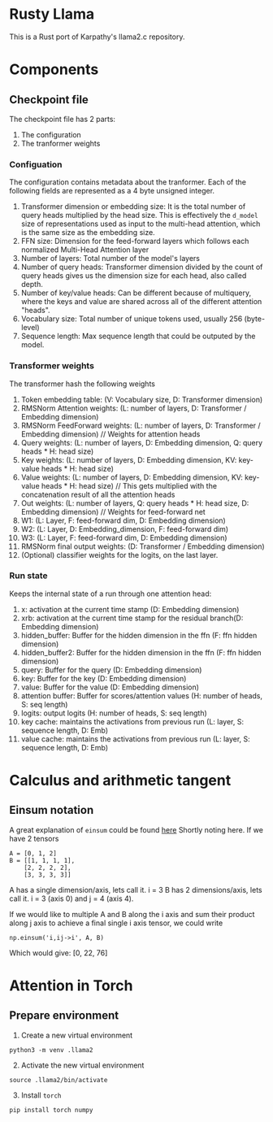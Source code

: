 # Rusty Llama
This is a Rust port of Karpathy's llama2.c repository.

# Components

## Checkpoint file
The checkpoint file has 2 parts:
1. The configuration
2. The tranformer weights

### Configuation
The configuration contains metadata about the tranformer. Each of the following fields are
represented as a 4 byte unsigned integer.
1. Transformer dimension or embedding size: It is the total number of query heads multiplied by the
head size. This is effectively the `d_model` size of representations used as input to the multi-head
attention, which is the same size as the embedding size.
2. FFN size: Dimension for the feed-forward layers which follows each normalized
Multi-Head Attention layer
3. Number of layers: Total number of the model's layers
4. Number of query heads: Transformer dimension divided by the count of query heads gives us the
dimension size for each head, also called depth.
5. Number of key/value heads: Can be different because of multiquery, where the keys and value are
shared across all of the different attention "heads".
6. Vocabulary size: Total number of unique tokens used, usually 256 (byte-level)
7. Sequence length: Max sequence length that could be outputed by the model.

### Transformer weights
The transformer hash the following weights
1. Token embedding table: (V: Vocabulary size, D: Transformer dimension)
2. RMSNorm Attention weights: (L: number of layers, D: Transformer / Embedding dimension)
3. RMSNorm FeedForward weights: (L: number of layers, D: Transformer / Embedding dimension)
// Weights for attention heads
4. Query weights: (L: number of layers, D: Embedding dimension, Q: query heads * H: head size)
5. Key weights: (L: number of layers, D: Embedding dimension, KV: key-value heads * H: head size)
6. Value weights: (L: number of layers, D: Embedding dimension, KV: key-value heads * H: head size)
// This gets multiplied with the concatenation result of all the attention heads
7. Out weights: (L: number of layers, Q: query heads * H: head size, D: Embedding dimension)
// Weights for feed-forward net
8. W1: (L: Layer, F: feed-forward dim, D: Embedding dimension)
9. W2: (L: Layer, D: Embedding_dimension, F: feed-forward dim)
10. W3: (L: Layer, F: feed-forward dim, D: Embedding dimension)
11. RMSNorm final output weights: (D: Transformer / Embedding dimension)
12. (Optional) classifier weights for the logits, on the last layer.

### Run state
Keeps the internal state of a run through one attention head:
1. x: activation at the current time stamp (D: Embedding dimension)
2. xrb: activation at the current time stamp for the residual branch(D: Embedding dimension)
3. hidden_buffer: Buffer for the hidden dimension in the ffn (F: ffn hidden dimension)
4. hidden_buffer2: Buffer for the hidden dimension in the ffn (F: ffn hidden dimension)
5. query: Buffer for the query (D: Embedding dimension)
6. key: Buffer for the key (D: Embedding dimension)
7. value: Buffer for the value (D: Embedding dimension)
8. attention buffer: Buffer for scores/attention values (H: number of heads, S: seq length)
9. logits: output logits (H: number of heads, S: seq length)
10. key cache: maintains the activations from previous run (L: layer, S: sequence length, D: Emb)
11. value cache: maintains the activations from previous run (L: layer, S: sequence length, D: Emb)

# Calculus and arithmetic tangent
## Einsum notation
A great explanation of `einsum` could be found [here](https://stackoverflow.com/questions/26089893/understanding-numpys-einsum)
Shortly noting here. If we have 2 tensors
```
A = [0, 1, 2]
B = [[1, 1, 1, 1],
    [2, 2, 2, 2],
    [3, 3, 3, 3]]
```
A has a single dimension/axis, lets call it. i = 3
B has 2 dimensions/axis, lets call it. i = 3 (axis 0) and j = 4 (axis 4).

If we would like to multiple A and B along the i axis and sum their product along j axis
to achieve a final single i axis tensor, we could write
```
np.einsum('i,ij->i', A, B)
```
Which would give: [0, 22, 76]

# Attention in Torch
## Prepare environment
1. Create a new virtual environment
```
python3 -m venv .llama2
```
2. Activate the new virtual environment
```
source .llama2/bin/activate
```
3. Install `torch`
```
pip install torch numpy
```
